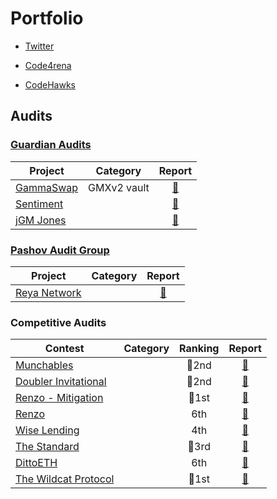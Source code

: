 # Portfolio

- [Twitter](https://twitter.com/0xCiphky)
  
- [Code4rena](https://code4rena.com/@0xCiphky)

- [CodeHawks](https://www.codehawks.com/profile/clkrx20ym0000ju088s337njb)


## Audits

### [Guardian Audits](https://x.com/GuardianAudits)

| Project | Category | Report |
| - | :-: | :-: |
| [GammaSwap](https://gammaswap.com/) | GMXv2 vault | [📄]() |
| [Sentiment](https://www.sentiment.xyz/) |  | [📄]() |
| [jGM Jones](https://www.jonesdao.io/) |  | [📄]() |

### [Pashov Audit Group](https://x.com/PashovAuditGrp)

| Project | Category | Report |
| - | :-: | :-: |
| [Reya Network](https://reya.network/) |  | [📄]() |


### Competitive Audits

| Contest | Category | Ranking | Report |
| - | - | :-: | :-: |
| [Munchables](https://code4rena.com/audits/2024-07-munchables#top) |  | 🥈2nd | [📄](https://code4rena.com/reports/2024-07-munchables) |
| [Doubler Invitational](https://code4rena.com/audits/2024-06-doubler-invitational#top) |  | 🥈2nd | [📄](https://code4rena.com/audits/2024-06-doubler-invitational#top)|
| [Renzo - Mitigation](https://code4rena.com/audits/2024-06-renzo-mitigation-review#top) |  | 🥇1st | [📄](https://code4rena.com/reports/2024-04-renzo#mitigation-review) |
| [Renzo](https://code4rena.com/audits/2024-04-renzo#top) |  | 6th | [📄](https://code4rena.com/reports/2024-04-renzo) |
| [Wise Lending](https://code4rena.com/audits/2024-02-wise-lending#top) |  | 4th | [📄](https://code4rena.com/reports/2024-02-wise-lending) |
| [The Standard](https://codehawks.cyfrin.io/c/2023-12-the-standard/results?lt=contest&page=1&sc=reward&sj=reward&t=leaderboard) |  | 🥉3rd | [📄](https://codehawks.cyfrin.io/c/2023-12-the-standard/results?lt=contest&page=1&sc=reward&sj=reward&t=report) |
| [DittoETH](https://codehawks.cyfrin.io/c/2023-09-ditto/results?lt=contest&page=1&sc=reward&sj=reward&t=leaderboard) |  | 6th | [📄](https://codehawks.cyfrin.io/c/2023-09-ditto/results?lt=contest&page=1&sc=reward&sj=reward&t=report) |
| [The Wildcat Protocol](https://code4rena.com/audits/2023-10-the-wildcat-protocol#top) |  | 🥇1st | [📄](https://code4rena.com/reports/2023-10-wildcat) |
